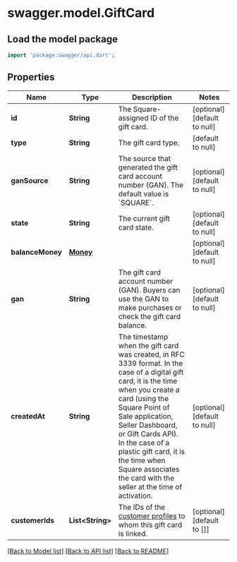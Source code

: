 # swagger.model.GiftCard

## Load the model package
```dart
import 'package:swagger/api.dart';
```

## Properties
Name | Type | Description | Notes
------------ | ------------- | ------------- | -------------
**id** | **String** | The Square-assigned ID of the gift card. | [optional] [default to null]
**type** | **String** | The gift card type. | [default to null]
**ganSource** | **String** | The source that generated the gift card account number (GAN). The default value is &#x60;SQUARE&#x60;. | [optional] [default to null]
**state** | **String** | The current gift card state. | [optional] [default to null]
**balanceMoney** | [**Money**](Money.md) |  | [optional] [default to null]
**gan** | **String** | The gift card account number (GAN). Buyers can use the GAN to make purchases or check  the gift card balance. | [optional] [default to null]
**createdAt** | **String** | The timestamp when the gift card was created, in RFC 3339 format.  In the case of a digital gift card, it is the time when you create a card  (using the Square Point of Sale application, Seller Dashboard, or Gift Cards API).   In the case of a plastic gift card, it is the time when Square associates the card with the  seller at the time of activation. | [optional] [default to null]
**customerIds** | **List&lt;String&gt;** | The IDs of the [customer profiles](https://developer.squareup.com/reference/square_2023-12-13/objects/Customer) to whom this gift card is linked. | [optional] [default to []]

[[Back to Model list]](../README.md#documentation-for-models) [[Back to API list]](../README.md#documentation-for-api-endpoints) [[Back to README]](../README.md)

